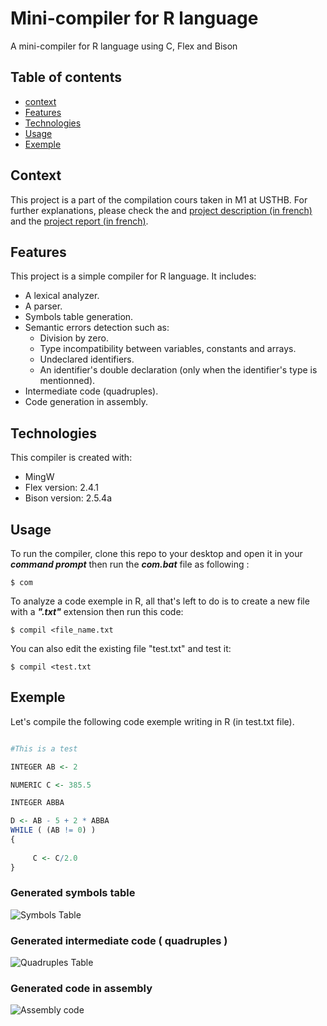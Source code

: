 # Mini-compiler for R language
 A mini-compiler for R language using C, Flex and Bison

## Table of contents
* [context](#context)
* [Features](#features)
* [Technologies](#technologies)
* [Usage](#usage)
* [Exemple](#exemple)

## Context

This project is a part of the compilation cours taken in M1 at USTHB. For further explanations, please check the  and [project description (in french)](project_description.pdf) and the  [project report (in french)](project_report.pdf).

## Features
This project is a simple compiler for R language. It includes:
* A lexical analyzer.
* A parser.
* Symbols table generation.
* Semantic errors detection such as:
  * Division by zero.
  * Type incompatibility between variables, constants and arrays.
  * Undeclared identifiers.
  * An identifier's double declaration (only when the identifier's type is mentionned).
* Intermediate code (quadruples).
* Code generation in assembly.
	
## Technologies
This compiler is created with:
* MingW
* Flex version: 2.4.1 
* Bison version: 2.5.4a
	
## Usage 
To run the compiler, clone this repo to your desktop and open it in your ***command prompt*** then run the ***com.bat*** file as following :

```
$ com

```
To analyze a code exemple in R, all that's left to do is to create a new file with a ***".txt"*** extension then run this code:

```
$ compil <file_name.txt

```

You can also edit the existing file "test.txt" and test it:

```
$ compil <test.txt

```

## Exemple

Let's compile the following code exemple writing in R (in test.txt file). 

```R

#This is a test 

INTEGER AB <- 2

NUMERIC C <- 385.5

INTEGER ABBA

D <- AB - 5 + 2 * ABBA
WHILE ( (AB != 0) )
{
  
     C <- C/2.0
}

```

### Generated symbols table

![Symbols Table](/readme_images/table_des_symboles.png)

### Generated intermediate code ( quadruples )

![Quadruples Table](/readme_images/table_des_quadruplets.png)

### Generated code in assembly

![Assembly code](/readme_images/code_objet.png)

